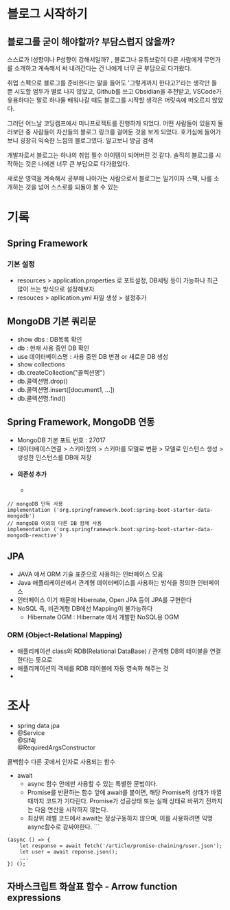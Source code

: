 
# 블로그 시작하기
## 블로그를 굳이 해야할까? 부담스럽지 않을까?

스스로가 I성향이나 P성향이 강해서일까? , 블로그나 유튜브같이 다른 사람에게 무언가를 소개하고 계속해서 써 내려간다는 건 나에게 너무 큰 부담으로 다가왔다.

취업 스펙으로 블로그를 준비한다는 말을 들어도 '그렇게까지 한다고?'라는 생각만 들 뿐 시도할 엄두가 별로 나지 않았고,
Github를 쓰고 Obsidian을 추천받고, VSCode가 유용하다는 말로 하나둘 배워나갈 때도 블로그를 시작할 생각은 머릿속에 떠오르지 않았다.

그러던 어느날 코딩캠프에서 미니프로젝트를 진행하게 되었다.
어떤 사람들이 있을지 둘러보던 중 사람들이 자신들의 블로그 링크를 걸어둔 것을 보게 되었다.
호기심에 들어가보니 굉장히 익숙한 느낌의 블로그였다.
알고보니 방금 검색


개발자로서 블로그는 하나의 취업 필수 아이템이 되어버린 것 같다.
솔직히 블로그를 시작하는 것은 나에겐 너무 큰 부담으로 다가왔었다.


새로운 영역을 계속해서 공부해 나아가는 사람으로서 블로그는 일기이자 스팩, 나를 소개하는 것을 넘어 스스로를 되돌아 볼 수 있는 


# 기록
## Spring Framework

### 기본 설정
- resources > application.properties 로 포트설정,  DB세팅 등이 가능하나 최근 많이 쓰는 방식으로 설정해보자
- resouces > apllication.yml 파일 생성 > 설정추가


## MongoDB 기본 쿼리문
- show dbs : DB목록 확인
- db : 현재 사용 중인 DB 확인
- use 데이터베이스명 : 사용 중인 DB 변경 or 새로운 DB 생성
- show collections
- db.createCollection("콜렉션명")
- db.콜렉션명.drop()
- db.콜렉션명.insert(\[document1, ...\])
- db.콜렉션명.find()

## Spring Framework, MongoDB 연동

- MongoDB 기본 포트 번호 : 27017
- 데이터베이스연결 > 스키마정의 > 스키마를 모델로 변환 > 모델로 인스턴스 생성 > 생성한 인스턴스를 DB에 저장
- #### 의존성 추가
	- ```
```
// mongoDB 단독 사용
implementation ('org.springframework.boot:spring-boot-starter-data-mongodb')
// mongoDB 이외의 다른 DB 함께 사용
implementation ('org.springframework.boot:spring-boot-starter-data-mongodb-reactive')
```

## JPA
- JAVA 에서 ORM 기술 표준으로 사용하는 인터페이스 모음
- Java 애플리케이션에서 관계형 데이터베이스를 사용하는 방식을 정의한 인터페이스
- 인터페이스 이기 때문에 Hibernate, Open JPA 등이 JPA를 구현한다
- NoSQL 즉, 비관계형 DB에선 Mapping이 불가능하다
	- Hibernate OGM : Hibernate 에서 개발한 NoSQL용 OGM
### ORM (Object-Relational Mapping)
- 애플리케이션 class와 RDB(Relational DataBase) / 관계형 DB의 테이블을 연결한다는 뜻으로
- 애플리케이션의 객체를 RDB 테이블에 자동 영속화 해주는 것
- 

# 조사
- spring data jpa
- @Service  
@Slf4j  
@RequiredArgsConstructor


콜백함수
다른 곳에서 인자로 사용되는 함수

- await
	- async 함수 안에만 사용할 수 있는 특별한 문법이다.
	- Promise를 반환하는 함수 앞에 await를 붙이면, 해당 Promise의 상태가 바뀔 때까지 코드가 기다린다. Promise가 성공상태 또는 실패 상태로 바뀌기 전까지는 다음 연산을 시작하지 않는다.
	- 최상위 레벨 코드에서 await는 정상구동하지 않으며, 이를 사용하려면 익명 async함수로 감싸야한다. ```
```
(async () => {
	let response = await fetch('/article/promise-chaining/user.json');
	let user = await reponse.json();
	...
}) ();
```



## 자바스크립트 화살표 함수 - Arrow function expressions